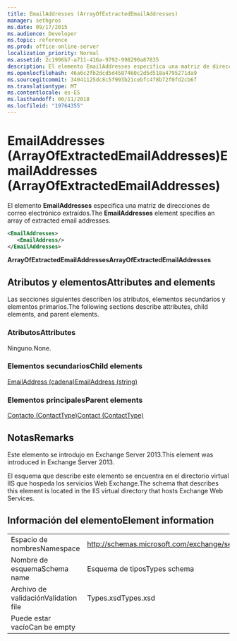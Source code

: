 ```yaml
---
title: EmailAddresses (ArrayOfExtractedEmailAddresses)
manager: sethgros
ms.date: 09/17/2015
ms.audience: Developer
ms.topic: reference
ms.prod: office-online-server
localization_priority: Normal
ms.assetid: 2c1996b7-a711-416a-9792-998290a87835
description: El elemento EmailAddresses especifica una matriz de direcciones de correo electrónico extraídos.
ms.openlocfilehash: 46a6c2fb2dcd5d4587460c2d5d518a4795271da9
ms.sourcegitcommit: 34041125dc8c5f993b21cebfc4f8b72f0fd2cb6f
ms.translationtype: MT
ms.contentlocale: es-ES
ms.lasthandoff: 06/11/2018
ms.locfileid: "19764355"
---
```

# <a name="emailaddresses-arrayofextractedemailaddresses"></a><span data-ttu-id="75f1e-103">EmailAddresses (ArrayOfExtractedEmailAddresses)</span><span class="sxs-lookup"><span data-stu-id="75f1e-103">EmailAddresses (ArrayOfExtractedEmailAddresses)</span></span>

<span data-ttu-id="75f1e-104">El elemento **EmailAddresses** especifica una matriz de direcciones de correo electrónico extraídos.</span><span class="sxs-lookup"><span data-stu-id="75f1e-104">The **EmailAddresses** element specifies an array of extracted email addresses.</span></span> 
  
```XML
<EmailAddresses>
   <EmailAddress/>
</EmailAddresses>
```

 <span data-ttu-id="75f1e-105">**ArrayOfExtractedEmailAddresses**</span><span class="sxs-lookup"><span data-stu-id="75f1e-105">**ArrayOfExtractedEmailAddresses**</span></span>
## <a name="attributes-and-elements"></a><span data-ttu-id="75f1e-106">Atributos y elementos</span><span class="sxs-lookup"><span data-stu-id="75f1e-106">Attributes and elements</span></span>

<span data-ttu-id="75f1e-107">Las secciones siguientes describen los atributos, elementos secundarios y elementos primarios.</span><span class="sxs-lookup"><span data-stu-id="75f1e-107">The following sections describe attributes, child elements, and parent elements.</span></span>
  
### <a name="attributes"></a><span data-ttu-id="75f1e-108">Atributos</span><span class="sxs-lookup"><span data-stu-id="75f1e-108">Attributes</span></span>

<span data-ttu-id="75f1e-109">Ninguno.</span><span class="sxs-lookup"><span data-stu-id="75f1e-109">None.</span></span>
  
### <a name="child-elements"></a><span data-ttu-id="75f1e-110">Elementos secundarios</span><span class="sxs-lookup"><span data-stu-id="75f1e-110">Child elements</span></span>

[<span data-ttu-id="75f1e-111">EmailAddress (cadena)</span><span class="sxs-lookup"><span data-stu-id="75f1e-111">EmailAddress (string)</span></span>](emailaddress-string.md)
  
### <a name="parent-elements"></a><span data-ttu-id="75f1e-112">Elementos principales</span><span class="sxs-lookup"><span data-stu-id="75f1e-112">Parent elements</span></span>

[<span data-ttu-id="75f1e-113">Contacto (ContactType)</span><span class="sxs-lookup"><span data-stu-id="75f1e-113">Contact (ContactType)</span></span>](contact-contacttype.md)
  
## <a name="remarks"></a><span data-ttu-id="75f1e-114">Notas</span><span class="sxs-lookup"><span data-stu-id="75f1e-114">Remarks</span></span>

<span data-ttu-id="75f1e-115">Este elemento se introdujo en Exchange Server 2013.</span><span class="sxs-lookup"><span data-stu-id="75f1e-115">This element was introduced in Exchange Server 2013.</span></span>
  
<span data-ttu-id="75f1e-116">El esquema que describe este elemento se encuentra en el directorio virtual IIS que hospeda los servicios Web Exchange.</span><span class="sxs-lookup"><span data-stu-id="75f1e-116">The schema that describes this element is located in the IIS virtual directory that hosts Exchange Web Services.</span></span>
  
## <a name="element-information"></a><span data-ttu-id="75f1e-117">Información del elemento</span><span class="sxs-lookup"><span data-stu-id="75f1e-117">Element information</span></span>

|||
|:-----|:-----|
|<span data-ttu-id="75f1e-118">Espacio de nombres</span><span class="sxs-lookup"><span data-stu-id="75f1e-118">Namespace</span></span>  <br/> |http://schemas.microsoft.com/exchange/services/2006/types  <br/> |
|<span data-ttu-id="75f1e-119">Nombre de esquema</span><span class="sxs-lookup"><span data-stu-id="75f1e-119">Schema name</span></span>  <br/> |<span data-ttu-id="75f1e-120">Esquema de tipos</span><span class="sxs-lookup"><span data-stu-id="75f1e-120">Types schema</span></span>  <br/> |
|<span data-ttu-id="75f1e-121">Archivo de validación</span><span class="sxs-lookup"><span data-stu-id="75f1e-121">Validation file</span></span>  <br/> |<span data-ttu-id="75f1e-122">Types.xsd</span><span class="sxs-lookup"><span data-stu-id="75f1e-122">Types.xsd</span></span>  <br/> |
|<span data-ttu-id="75f1e-123">Puede estar vacío</span><span class="sxs-lookup"><span data-stu-id="75f1e-123">Can be empty</span></span>  <br/> ||
   

